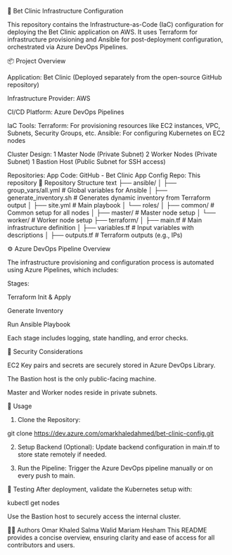 🚀 Bet Clinic Infrastructure Configuration

This repository contains the Infrastructure-as-Code (IaC) configuration for deploying the Bet Clinic application on AWS. It uses Terraform for infrastructure provisioning and Ansible for post-deployment configuration, orchestrated via Azure DevOps Pipelines.

📦 Project Overview

Application: Bet Clinic (Deployed separately from the open-source GitHub repository)

Infrastructure Provider: AWS

CI/CD Platform: Azure DevOps Pipelines

IaC Tools:
Terraform: For provisioning resources like EC2 instances, VPC, Subnets, Security Groups, etc.
Ansible: For configuring Kubernetes on EC2 nodes

Cluster Design:
1 Master Node (Private Subnet)
2 Worker Nodes (Private Subnet)
1 Bastion Host (Public Subnet for SSH access)

Repositories:
App Code: GitHub - Bet Clinic App
Config Repo: This repository
📁 Repository Structure
text
├── ansible/
│   ├── group_vars/all.yml         # Global variables for Ansible
│   ├── generate_inventory.sh      # Generates dynamic inventory from Terraform output
│   ├── site.yml                   # Main playbook
│   └── roles/
│       ├── common/                # Common setup for all nodes
│       ├── master/                # Master node setup
│       └── worker/                # Worker node setup
├── terraform/
│   ├── main.tf                    # Main infrastructure definition
│   ├── variables.tf               # Input variables with descriptions
│   ├── outputs.tf                 # Terraform outputs (e.g., IPs)

⚙️ Azure DevOps Pipeline Overview

The infrastructure provisioning and configuration process is automated using Azure Pipelines, which includes:

Stages:

Terraform Init & Apply

Generate Inventory

Run Ansible Playbook

Each stage includes logging, state handling, and error checks.

🔐 Security Considerations

EC2 Key pairs and secrets are securely stored in Azure DevOps Library.

The Bastion host is the only public-facing machine.

Master and Worker nodes reside in private subnets.

📝 Usage
1. Clone the Repository:

git clone https://dev.azure.com/omarkhaledahmed/bet-clinic-config.git

2. Setup Backend (Optional):
Update backend configuration in main.tf to store state remotely if needed.

3. Run the Pipeline:
Trigger the Azure DevOps pipeline manually or on every push to main.

🧪 Testing
After deployment, validate the Kubernetes setup with:

kubectl get nodes

Use the Bastion host to securely access the internal cluster.

👨‍💻 Authors
Omar Khaled
Salma Walid
Mariam Hesham
This README provides a concise overview, ensuring clarity and ease of access for all contributors and users.